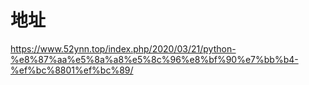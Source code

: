 # 地址
https://www.52ynn.top/index.php/2020/03/21/python-%e8%87%aa%e5%8a%a8%e5%8c%96%e8%bf%90%e7%bb%b4-%ef%bc%8801%ef%bc%89/